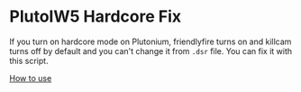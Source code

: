 # PlutoIW5 Hardcore Fix
If you turn on hardcore mode on Plutonium, friendlyfire turns on and killcam turns off by default and you can't change it from `.dsr` file. You can fix it with this script.

[How to use](https://github.com/whoismh11/plutoiw5-scripts#how-to-use)
